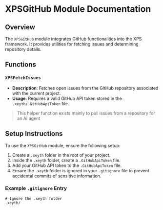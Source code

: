 # XPSGitHub Module Documentation

## Overview

The `XPSGitHub` module integrates GitHub functionalities into the XPS framework. It provides utilities for fetching issues and determining repository details.

## Functions

### `XPSFetchIssues`

- **Description**: Fetches open issues from the GitHub repository associated with the current project.
- **Usage**: Requires a valid GitHub API token stored in the `.xeyth/.GitHubApiToken` file.

> This helper function exists mainly to pull issues from a repository for an AI agent

## Setup Instructions

To use the `XPSGitHub` module, ensure the following setup:

1. Create a `.xeyth` folder in the root of your project.
2. Inside the `.xeyth` folder, create a `.GitHubApiToken` file.
3. Add your GitHub API token to the `.GitHubApiToken` file.
4. Ensure the `.xeyth` folder is ignored in your `.gitignore` file to prevent accidental commits of sensitive information.

### Example `.gitignore` Entry

```ignore
# Ignore the .xeyth folder
.xeyth/
```
